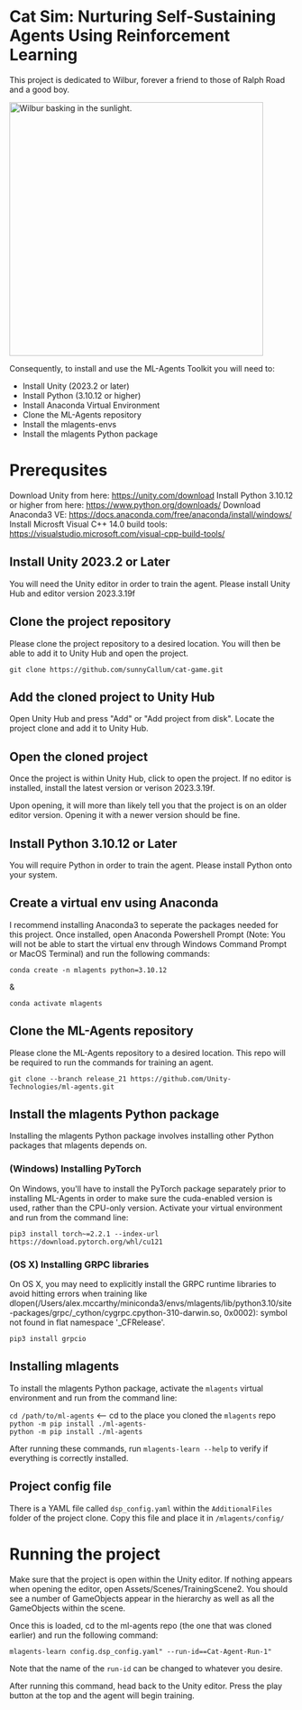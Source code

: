 # Cat Sim: Nurturing Self-Sustaining Agents Using Reinforcement Learning

This project is dedicated to Wilbur, forever a friend to those of Ralph Road and a good boy.

<img align="center" src="AdditionalFiles/Images/wilbur.jpeg" alt="Wilbur basking in the sunlight." height="450" />

Consequently, to install and use the ML-Agents Toolkit you will need to:

- Install Unity (2023.2 or later)
- Install Python (3.10.12 or higher)
- Install Anaconda Virtual Environment
- Clone the ML-Agents repository
- Install the mlagents-envs
- Install the mlagents Python package

# Prerequsites

Download Unity from here: https://unity.com/download
Install Python 3.10.12 or higher from here: https://www.python.org/downloads/
Download Anaconda3 VE: https://docs.anaconda.com/free/anaconda/install/windows/
Install Microsft Visual C++ 14.0 build tools: https://visualstudio.microsoft.com/visual-cpp-build-tools/

## Install Unity 2023.2 or Later

You will need the Unity editor in order to train the agent. Please install Unity Hub and editor version 2023.3.19f

## Clone the project repository

Please clone the project repository to a desired location. You will then be able to add it to Unity Hub and open the project.

`git clone https://github.com/sunnyCallum/cat-game.git`

## Add the cloned project to Unity Hub

Open Unity Hub and press "Add" or "Add project from disk". Locate the project clone and add it to Unity Hub.

## Open the cloned project

Once the project is within Unity Hub, click to open the project. If no editor is installed, install the latest version or verison 2023.3.19f.

Upon opening, it will more than likely tell you that the project is on an older editor version. Opening it with a newer version should be fine.

## Install Python 3.10.12 or Later

You will require Python in order to train the agent. Please install Python onto your system.

## Create a virtual env using Anaconda

I recommend installing Anaconda3 to seperate the packages needed for this project. Once installed, open Anaconda Powershell Prompt (Note: You will not be able to start the virtual env through Windows Command Prompt or MacOS Terminal) and run the following commands:

`conda create -n mlagents python=3.10.12`

&

`conda activate mlagents`

## Clone the ML-Agents repository

Please clone the ML-Agents repository to a desired location. This repo will be required to run the commands for training an agent. 

`git clone --branch release_21 https://github.com/Unity-Technologies/ml-agents.git`

## Install the mlagents Python package

Installing the mlagents Python package involves installing other Python packages that mlagents depends on.

### (Windows) Installing PyTorch

On Windows, you'll have to install the PyTorch package separately prior to installing ML-Agents in order to make sure the cuda-enabled version is used, rather than the CPU-only version. Activate your virtual environment and run from the command line:

`pip3 install torch~=2.2.1 --index-url https://download.pytorch.org/whl/cu121`

### (OS X) Installing GRPC libraries

On OS X, you may need to explicitly install the GRPC runtime libraries to avoid hitting errors when training like dlopen(/Users/alex.mccarthy/miniconda3/envs/mlagents/lib/python3.10/site-packages/grpc/_cython/cygrpc.cpython-310-darwin.so, 0x0002): symbol not found in flat namespace '_CFRelease'.

`pip3 install grpcio`

## Installing mlagents
To install the mlagents Python package, activate the `mlagents` virtual environment and run from the command line:

`cd /path/to/ml-agents` <-- cd to the place you cloned the `mlagents` repo <br>
`python -m pip install ./ml-agents-` <br>
`python -m pip install ./ml-agents` <br>

After running these commands, run `mlagents-learn --help` to verify if everything is correctly installed.

## Project config file

There is a YAML file called `dsp_config.yaml` within the `AdditionalFiles` folder of the project clone. Copy this file and place it in `/mlagents/config/`

# Running the project

Make sure that the project is open within the Unity editor. If nothing appears when opening the editor, open Assets/Scenes/TrainingScene2. You should see a number of GameObjects appear in the hierarchy as well as all the GameObjects within the scene.

Once this is loaded, cd to the ml-agents repo (the one that was cloned earlier) and run the following command:

`mlagents-learn config.dsp_config.yaml" --run-id==Cat-Agent-Run-1"`

Note that the name of the `run-id` can be changed to whatever you desire.

After running this command, head back to the Unity editor. Press the play button at the top and the agent will begin training.


